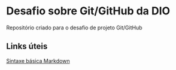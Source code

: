 # Desafio sobre Git/GitHub da DIO
Repositório criado para o desafio de projeto Git/GitHub

## Links úteis
[Sintaxe básica Markdown](https://www.markdownguide.org/cheat-sheet/)

